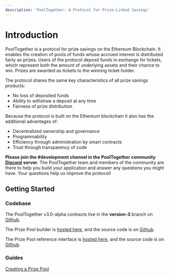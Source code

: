 ```yaml
---
description: 'PoolTogether: A Protocol for Prize-Linked Savings'
---
```


# Introduction

PoolTogether is a protocol for prize savings on the Ethereum Blockchain. It enables the creation of pools of funds whose accrued interest is distributed fairly as prizes. Users of the protocol deposit funds in exchange for tickets, which represent both the amount of underlying assets and their chance to win. Prizes are awarded as tickets to the winning ticket holder. 

The protocol shares the same key characteristics of all prize savings products:

* No loss of deposited funds 
* Ability to withdraw a deposit at any time 
* Fairness of prize distribution

Because the protocol is built on the Ethereum blockchain it also has the additional advantages of: 

* Decentralized ownership and governance 
* Programmability 
* Efficiency through administration by smart contracts
* Trust through transparency of code

**Please join the \#development channel in the PoolTogether community** [**Discord**](https://discord.gg/5sjnHd) **server.** The PoolTogether team and members of the community are there to help you build your application and answer any questions you might have.  Your questions help us improve the protocol!

## Getting Started

### Codebase

The PoolTogether v3.0-alpha contracts live in the **version-3** branch on [Github](https://github.com/pooltogether/pooltogether-pool-contracts/tree/version-3).

The Prize Pool builder is [hosted here](https://builder.pooltogether.com), and the source code is on [Github](https://github.com/pooltogether/pooltogether-pool-builder-ui).

The Prize Pool reference interface is [hosted here](https://reference-app.pooltogether.com/), and the source code is on [Github](https://github.com/pooltogether/pooltogether-pool-ui).

### Guides

[Creating a Prize Pool](tutorials/creating-a-prize-pool.md)









